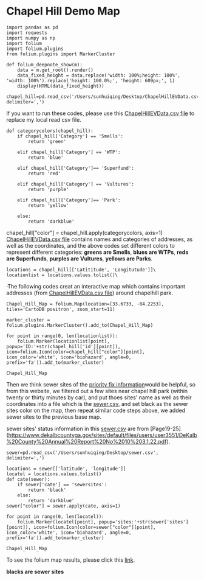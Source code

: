 # Chapel Hill Demo Map
```
import pandas as pd
import requests
import numpy as np
import folium
import folium.plugins
from folium.plugins import MarkerCluster
```
```
def folium_deepnote_show(m):
    data = m.get_root().render()
    data_fixed_height = data.replace('width: 100%;height: 100%', 'width: 100%').replace('height: 100.0%;', 'height: 609px;', 1)
    display(HTML(data_fixed_height))
```

```
chapel_hill=pd.read_csv('/Users/sunhuiqing/Desktop/ChapelHillEVData.csv', delimiter=',')
```

If you want to run these codes, please use this [ChapelHillEVData.csv file](https://github.com/HuiqingSun/EJProject/blob/main/ChapelHillEVData.csv) to replace my local read csv file.


```
def categorycolors(chapel_hill):
    if chapel_hill['Category'] == 'Smells':
        return 'green'
        
    elif chapel_hill['Category'] == 'WTP':
        return 'blue'
        
    elif chapel_hill['Category']== 'Superfund':
        return 'red'
        
    elif chapel_hill['Category'] == 'Vultures':
        return 'purple'
        
    elif chapel_hill['Category']== 'Park':
        return 'yellow'
        
    else:
        return 'darkblue'
 ```      
        
        
chapel_hill["color"] = chapel_hill.apply(categorycolors, axis=1)
[ChapelHillEVData.csv file](https://github.com/HuiqingSun/EJProject/blob/main/ChapelHillEVData.csv) contains names and categories of addresses, as well as the coordinates, and the above codes set different colors to represent different categories: **greens are Smells**, **blues are WTPs**, **reds are Superfunds**, **purples are Vultures**, **yellows are Parks**.



```
locations = chapel_hill[['Latititude', 'Longitutude']]\
locationlist = locations.values.tolist()\
```


·The following codes creat an interactive map which contains important addresses (from [ChapelHillEVData.csv file](https://github.com/HuiqingSun/EJProject/blob/main/ChapelHillEVData.csv)) around chapelhill park.

```
Chapel_Hill_Map = folium.Map(location=[33.6733, -84.2253], tiles='CartoDB positron', zoom_start=11)

marker_cluster = folium.plugins.MarkerCluster().add_to(Chapel_Hill_Map)

for point in range(0, len(locationlist)):
    folium.Marker(locationlist[point], popup='ID:'+str(chapel_hill['id'][point]), icon=folium.Icon(color=chapel_hill["color"][point], icon_color='white', icon='biohazard', angle=0, prefix='fa')).add_to(marker_cluster)
    
Chapel_Hill_Map

```


Then we think sewer sites of the [priority fix information](https://www.ajc.com/neighborhoods/dekalb/map-the-dekalb-sewer-systems-103-priority-fixes/JBAEM2ABZRAJ3IKQREFKM737S4/)would be helpful, so from this website, we filtered out a few sites near chapel hill park (within twenty or thirty minutes by car), and put thoes sites' name as well as their coordinates into a file which is the [sewer.csv](https://github.com/HuiqingSun/EJProject/blob/main/sewer.csv), and set black as the sewer sites color on the map, then repeat similar code steps above, we added sewer sites to the previous base map.

sewer sites' status information in this [sewer.csv](https://github.com/HuiqingSun/EJProject/blob/main/sewer.csv) are from [Page19-25]
(https://www.dekalbcountyga.gov/sites/default/files/users/user3551/DeKalb%20County%20Annual%20Report%20No%2010%203.1.22.pdf).


```
sewer=pd.read_csv('/Users/sunhuiqing/Desktop/sewer.csv', delimiter=',')

locations = sewer[['latitude', 'longitude']]
locatel = locations.values.tolist()
def cate(sewer):
    if sewer['cate'] == 'sewersites':
        return 'black'
    else:
        return 'darkblue'
sewer["color"] = sewer.apply(cate, axis=1)
```

```
for point in range(0, len(locatel)):
    folium.Marker(locatel[point], popup='sites:'+str(sewer['sites'][point]), icon=folium.Icon(color=sewer["color"][point], icon_color='white', icon='biohazard', angle=0, prefix='fa')).add_to(marker_cluster)
    
Chapel_Hill_Map

```


To see the folium map results, please click this [link](http://nbviewer.org/github/HuiqingSun/map/blob/main/Chapel%20Hill%20Demo%20Map%20%284%29%20%282%29.ipynb).

**blacks are sewer sites**
